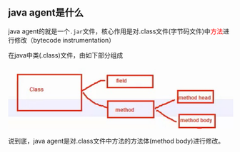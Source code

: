 ## java agent是什么

java agent的就是一个`.jar`文件，核心作用是对.class文件(字节码文件)中<font color="red">方法</font>进行修改（bytecode instrumentation）



在java中类(.class)文件，由如下部分组成

![avatar](../images/MG420.jpeg)

说到底，java agent是对.class文件中方法的方法体(method body)进行修改。